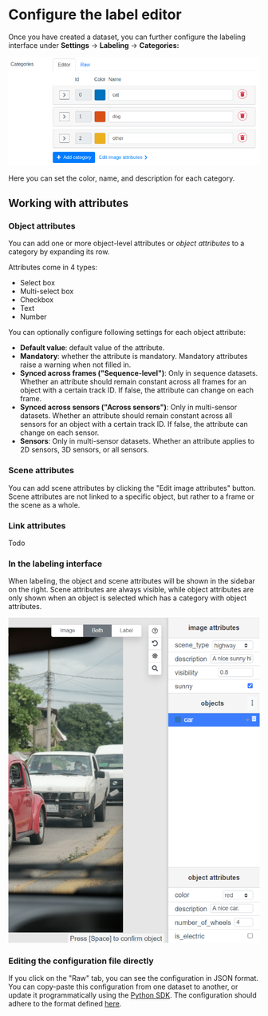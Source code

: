 # Configure the label editor

Once you have created a dataset, you can further configure the labeling interface under **Settings** -> **Labeling** -> **Categories:**

![](<.gitbook/assets/image (11).png>)

Here you can set the color, name, and description for each category.&#x20;

## Working with attributes

### Object attributes

You can add one or more object-level attributes or _object attributes_ to a category by expanding its row.

Attributes come in 4 types:&#x20;

* Select box
* Multi-select box
* Checkbox
* Text
* Number

You can optionally configure following settings for each object attribute:

* **Default value**: default value of the attribute.
* **Mandatory**: whether the attribute is mandatory. Mandatory attributes raise a warning when not filled in.
* **Synced across frames ("Sequence-level")**: Only in sequence datasets. Whether an attribute should remain constant across all frames for an object with a certain track ID. If false, the attribute can change on each frame.
* **Synced across sensors ("Across sensors")**: Only in multi-sensor datasets. Whether an attribute should remain constant across all sensors for an object with a certain track ID. If false, the attribute can change on each sensor.
* **Sensors**: Only in multi-sensor datasets. Whether an attribute applies to 2D sensors, 3D sensors, or all sensors.

### Scene attributes

You can add scene attributes by clicking the "Edit image attributes" button. Scene attributes are not linked to a specific object, but rather to a frame or the scene as a whole.

### Link attributes

Todo

### In the labeling interface

When labeling, the object and scene attributes will be shown in the sidebar on the right. Scene attributes are always visible, while object attributes are only shown when an object is selected which has a category with object attributes.

![](<.gitbook/assets/image (4) (2).png>)

### Editing the configuration file directly

If you click on the "Raw" tab, you can see the configuration in JSON format. You can copy-paste this configuration from one dataset to another, or update it programmatically using the [Python SDK](https://sdkdocs.segments.ai/en/latest/client.html). The configuration should adhere to the format defined [here](reference/categories-and-task-attributes.md).
